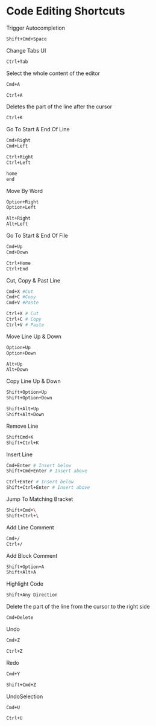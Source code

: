 # Code Editing Shortcuts

Trigger Autocompletion

```bash
Shift+Cmd+Space
```

Change Tabs UI

```bash
Ctrl+Tab
```

Select the whole content of the editor
```bash
Cmd+A

Ctrl+A
```

Deletes the part of the line after the cursor

```bash
Ctrl+K
```

Go To Start & End Of Line

```bash
Cmd+Right
Cmd+Left

Ctrl+Right
Ctrl+Left

home
end
```

Move By Word

```bash
Option+Right
Option+Left

Alt+Right
Alt+Left
```

Go To Start & End Of File

```bash
Cmd+Up
Cmd+Down

Ctrl+Home
Ctrl+End
```

Cut, Copy & Past Line

```bash
Cmd+X #Cut
Cmd+C #Copy
Cmd+V #Paste

Ctrl+X # Cut
Ctrl+C # Copy
Ctrl+V # Paste
```

Move Line Up & Down

```bash
Option+Up
Option+Down

Alt+Up
Alt+Down
```

Copy Line Up & Down

```bash
Shift+Option+Up
Shift+Option+Down

Shift+Alt+Up
Shift+Alt+Down
```

Remove Line

```bash
ShiftCmd+K
Shift+Ctrl+K
```

Insert Line

```bash
Cmd+Enter # Insert below
Shift+Cmd+Enter # Insert above

Ctrl+Enter # Insert below
Shift+Ctrl+Enter # Insert above
```

Jump To Matching Bracket

```bash
Shift+Cmd+\
Shift+Ctrl+\
```

Add Line Comment

```bash
Cmd+/
Ctrl+/
```

Add Block Comment

```bash
Shift+Option+A
Shift+Alt+A
```

Highlight Code

```bash
Shift+Any Direction
```

Delete the part of the line from the cursor to the right side 

```bash
Cmd+Delete
```

Undo

```bash
Cmd+Z

Ctrl+Z
```

Redo

```bash
Cmd+Y

Shift+Cmd+Z
```

UndoSelection

```bash
Cmd+U

Ctrl+U 
```